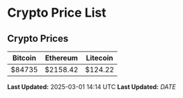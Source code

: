 # Crypto Price List

## Crypto Prices
| Bitcoin | Ethereum | Litecoin |
| ------- | -------- | -------- |
| $84735 | $2158.42 | $124.22 |
**Last Updated:** 2025-03-01 14:14 UTC
**Last Updated:** $DATE$
